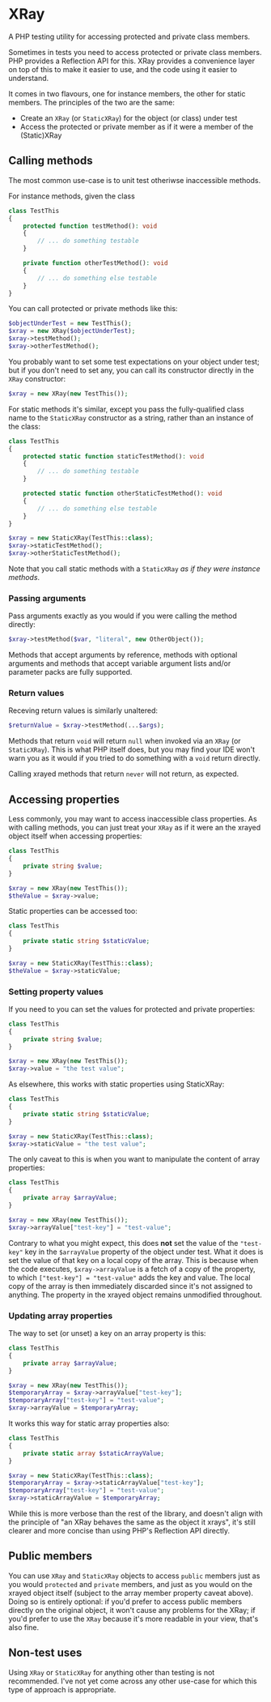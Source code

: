 # XRay

A PHP testing utility for accessing protected and private class members.

Sometimes in tests you need to access protected or private class members. PHP provides a Reflection API for this. XRay provides a
convenience layer on top of this to make it easier to use, and the code using it easier to understand.

It comes in two flavours, one for instance members, the other for static members. The principles of the two are the same:

- Create an `XRay` (or `StaticXRay`) for the object (or class) under test
- Access the protected or private member as if it were a member of the (Static)XRay

## Calling methods

The most common use-case is to unit test otheriwse inaccessible methods.

For instance methods, given the class

```php
class TestThis
{
    protected function testMethod(): void
    {
        // ... do something testable
    }

    private function otherTestMethod(): void
    {
        // ... do something else testable
    }
}
```

You can call protected or private methods like this:

```php
$objectUnderTest = new TestThis();
$xray = new XRay($objectUnderTest);
$xray->testMethod();
$xray->otherTestMethod();
```

You probably want to set some test expectations on your object under test; but if you don't need to set any, you can call its constructor directly
in the `XRay` constructor:

```php
$xray = new XRay(new TestThis());
```

For static methods it's similar, except you pass the fully-qualified class name to the `StaticXRay` constructor as a string, rather than an instance
of the class:

```php
class TestThis
{
    protected static function staticTestMethod(): void
    {
        // ... do something testable
    }

    protected static function otherStaticTestMethod(): void
    {
        // ... do something else testable
    }
}

$xray = new StaticXRay(TestThis::class);
$xray->staticTestMethod();
$xray->otherStaticTestMethod();
```

Note that you call static methods with a `StaticXRay` _as if they were instance methods_.

### Passing arguments

Pass arguments exactly as you would if you were calling the method directly:

```php
$xray->testMethod($var, "literal", new OtherObject());
```

Methods that accept arguments by reference, methods with optional arguments and methods that accept variable argument lists and/or parameter
packs are fully supported.

### Return values

Receving return values is similarly unaltered:

```php
$returnValue = $xray->testMethod(...$args);
```

Methods that return `void` will return `null` when invoked via an `XRay` (or `StaticXRay`). This is what PHP itself does, but you may find your
IDE won't warn you as it would if you tried to do something with a `void` return directly.

Calling xrayed methods that return `never` will not return, as expected.

## Accessing properties

Less commonly, you may want to access inaccessible class properties. As with calling methods, you can just treat your `XRay` as if it were an the
xrayed object itself when accessing properties:

```php
class TestThis
{
    private string $value;
}

$xray = new XRay(new TestThis());
$theValue = $xray->value;
```

Static properties can be accessed too:

```php
class TestThis
{
    private static string $staticValue;
}

$xray = new StaticXRay(TestThis::class);
$theValue = $xray->staticValue;
```

### Setting property values

If you need to you can set the values for protected and private properties:

```php
class TestThis
{
    private string $value;
}

$xray = new XRay(new TestThis());
$xray->value = "the test value";
```

As elsewhere, this works with static properties using StaticXRay:

```php
class TestThis
{
    private static string $staticValue;
}

$xray = new StaticXRay(TestThis::class);
$xray->staticValue = "the test value";
```

The only caveat to this is when you want to manipulate the content of array properties:

```php
class TestThis
{
    private array $arrayValue;
}

$xray = new XRay(new TestThis());
$xray->arrayValue["test-key"] = "test-value";
```

Contrary to what you might expect, this does **not** set the value of the `"test-key"` key in the `$arrayValue` property of the object under
test. What it does is set the value of that key on a local copy of the array. This is because when the code executes, `$xray->arrayValue` is
a fetch of a copy of the property, to which `["test-key"] = "test-value"` adds the key and value. The local copy of the array is then
immediately discarded since it's not assigned to anything. The property in the xrayed object remains unmodified throughout.

### Updating array properties

The way to set (or unset) a key on an array property is this:

```php
class TestThis
{
    private array $arrayValue;
}

$xray = new XRay(new TestThis());
$temporaryArray = $xray->arrayValue["test-key"];
$temporaryArray["test-key"] = "test-value";
$xray->arrayValue = $temporaryArray;
```

It works this way for static array properties also:

```php
class TestThis
{
    private static array $staticArrayValue;
}

$xray = new StaticXRay(TestThis::class);
$temporaryArray = $xray->staticArrayValue["test-key"];
$temporaryArray["test-key"] = "test-value";
$xray->staticArrayValue = $temporaryArray;
```

While this is more verbose than the rest of the library, and doesn't align with the principle of "an XRay behaves the same as the object it
xrays", it's still clearer and more concise than using PHP's Reflection API directly.

## Public members

You can use `XRay` and `StaticXRay` objects to access `public` members just as you would `protected` and `private` members, and just as you would
on the xrayed object itself (subject to the array member property caveat above). Doing so is entirely optional: if you'd prefer to access public
members directly on the original object, it won't cause any problems for the XRay; if you'd prefer to use the `XRay` because it's more readable
in your view, that's also fine.

## Non-test uses

Using `XRay` or `StaticXRay` for anything other than testing is not recommended. I've not yet come across any other use-case for which this type
of approach is appropriate.
